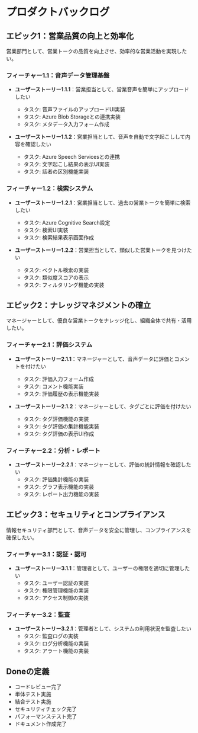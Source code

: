 # プロダクトバックログ

## エピック1：営業品質の向上と効率化
営業部門として、営業トークの品質を向上させ、効率的な営業活動を実現したい。

### フィーチャー1.1：音声データ管理基盤
- **ユーザーストーリー1.1.1**：営業担当として、営業音声を簡単にアップロードしたい
  - タスク: 音声ファイルのアップロードUI実装
  - タスク: Azure Blob Storageとの連携実装
  - タスク: メタデータ入力フォーム作成

- **ユーザーストーリー1.1.2**：営業担当として、音声を自動で文字起こしして内容を確認したい
  - タスク: Azure Speech Servicesとの連携
  - タスク: 文字起こし結果の表示UI実装
  - タスク: 話者の区別機能実装

### フィーチャー1.2：検索システム
- **ユーザーストーリー1.2.1**：営業担当として、過去の営業トークを簡単に検索したい
  - タスク: Azure Cognitive Search設定
  - タスク: 検索UI実装
  - タスク: 検索結果表示画面作成

- **ユーザーストーリー1.2.2**：営業担当として、類似した営業トークを見つけたい
  - タスク: ベクトル検索の実装
  - タスク: 類似度スコアの表示
  - タスク: フィルタリング機能の実装

## エピック2：ナレッジマネジメントの確立
マネージャーとして、優良な営業トークをナレッジ化し、組織全体で共有・活用したい。

### フィーチャー2.1：評価システム
- **ユーザーストーリー2.1.1**：マネージャーとして、音声データに評価とコメントを付けたい
  - タスク: 評価入力フォーム作成
  - タスク: コメント機能実装
  - タスク: 評価履歴の表示機能実装

- **ユーザーストーリー2.1.2**：マネージャーとして、タグごとに評価を付けたい
  - タスク: タグ評価機能の実装
  - タスク: タグ評価の集計機能実装
  - タスク: タグ評価の表示UI作成

### フィーチャー2.2：分析・レポート
- **ユーザーストーリー2.2.1**：マネージャーとして、評価の統計情報を確認したい
  - タスク: 評価集計機能の実装
  - タスク: グラフ表示機能の実装
  - タスク: レポート出力機能の実装

## エピック3：セキュリティとコンプライアンス
情報セキュリティ部門として、音声データを安全に管理し、コンプライアンスを確保したい。

### フィーチャー3.1：認証・認可
- **ユーザーストーリー3.1.1**：管理者として、ユーザーの権限を適切に管理したい
  - タスク: ユーザー認証の実装
  - タスク: 権限管理機能の実装
  - タスク: アクセス制御の実装

### フィーチャー3.2：監査
- **ユーザーストーリー3.2.1**：管理者として、システムの利用状況を監査したい
  - タスク: 監査ログの実装
  - タスク: ログ分析機能の実装
  - タスク: アラート機能の実装

## Doneの定義
- コードレビュー完了
- 単体テスト実施
- 結合テスト実施
- セキュリティチェック完了
- パフォーマンステスト完了
- ドキュメント作成完了
